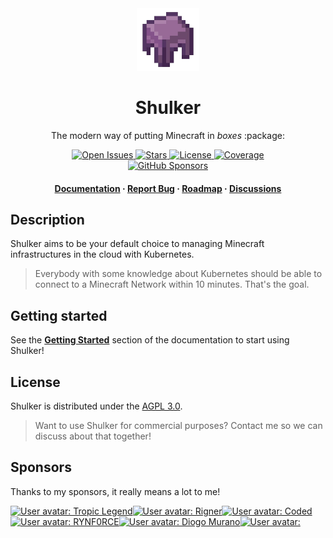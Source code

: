<div align="center">
  <img src=".github/assets/logo.png" alt="logo" width="100" height="auto" />
  <h1>Shulker</h1>
  <p>The modern way of putting Minecraft in <i>boxes</i> :package:</p>
  
  <p>
    <a href="https://github.com/jeremylvln/Shulker/issues/">
      <img src="https://img.shields.io/github/issues/jeremylvln/Shulker?style=flat-square" alt="Open Issues" />
    </a>
    <a href="https://github.com/jeremylvln/Shulker/stargazers">
      <img src="https://img.shields.io/github/stars/jeremylvln/Shulker?style=flat-square" alt="Stars" />
    </a>
    <a href="https://github.com/jeremylvln/Shulker/blob/main/LICENSE">
      <img src="https://img.shields.io/github/license/jeremylvln/Shulker?style=flat-square" alt="License" />
    </a>
    <a href="https://app.codecov.io/github/jeremylvln/Shulker">
      <img src="https://img.shields.io/codecov/c/github/jeremylvln/Shulker?style=flat-square" alt="Coverage">
    </a>
    <br />
    <a href="https://github.com/sponsors/jeremylvln">
      <img src="https://img.shields.io/github/sponsors/jeremylvln?style=flat-square" alt="GitHub Sponsors" />
    </a>
  </p>
   
  <h4>
    <a href="https://shulker.jeremylvln.fr">Documentation</a>
    <span> · </span>
    <a href="https://github.com/jeremylvln/Shulker/issues">Report Bug</a>
    <span> · </span>
    <a href="https://github.com/users/jeremylvln/projects/2">Roadmap</a>
    <span> · </span>
    <a href="https://github.com/jeremylvln/Shulker/discussions">Discussions</a>
  </h4>
</div>

## Description

Shulker aims to be your default choice to managing Minecraft infrastructures
in the cloud with Kubernetes.

> Everybody with some knowledge about Kubernetes should be able to connect
> to a Minecraft Network within 10 minutes. That's the goal.

## Getting started

See the **[Getting Started](https://shulker.jeremylvln.fr/latest/guide/getting-started/prerequisites.html)**
section of the documentation to start using Shulker!

## License

Shulker is distributed under the [AGPL 3.0](LICENSE.txt).

> Want to use Shulker for commercial purposes? Contact me so we can discuss about
> that together!

## Sponsors

Thanks to my sponsors, it really means a lot to me!

<!-- sponsors --><a href="https://github.com/TropicLegend"><img src="https:&#x2F;&#x2F;github.com&#x2F;TropicLegend.png" width="60px" alt="User avatar: Tropic Legend" /></a><a href="https://github.com/Rigner"><img src="https:&#x2F;&#x2F;github.com&#x2F;Rigner.png" width="60px" alt="User avatar: Rigner" /></a><a href="https://github.com/TheCodedOne"><img src="https:&#x2F;&#x2F;github.com&#x2F;TheCodedOne.png" width="60px" alt="User avatar: Coded" /></a><a href="https://github.com/Rynf0rce"><img src="https:&#x2F;&#x2F;github.com&#x2F;Rynf0rce.png" width="60px" alt="User avatar: RYNF0RCE" /></a><a href="https://github.com/DiogoMurano"><img src="https:&#x2F;&#x2F;github.com&#x2F;DiogoMurano.png" width="60px" alt="User avatar: Diogo Murano" /></a><a href="https://github.com/Kumpelinus"><img src="https:&#x2F;&#x2F;github.com&#x2F;Kumpelinus.png" width="60px" alt="User avatar: " /></a><!-- sponsors -->
